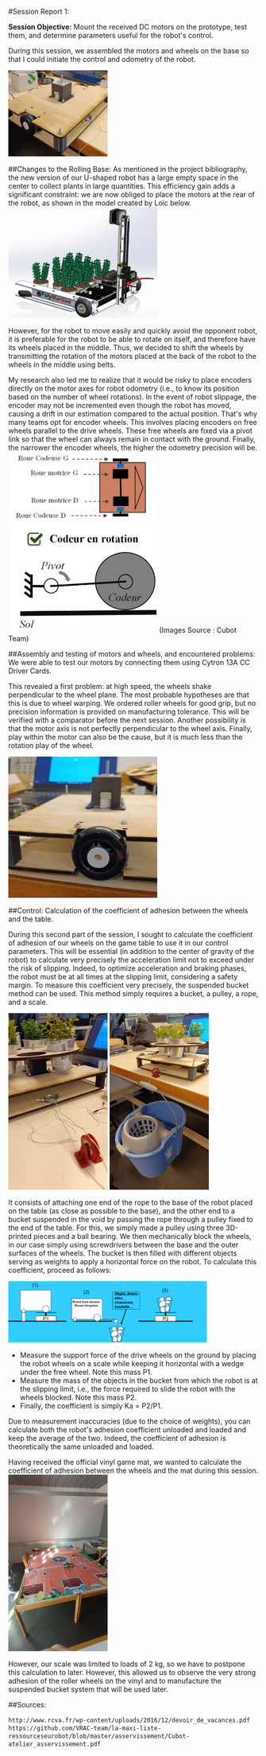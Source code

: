 #Session Report 1:

**Session Objective:** Mount the received DC motors on the prototype, test them, and determine parameters useful for the robot's control.

During this session, we assembled the motors and wheels on the base so that I could initiate the control and odometry of the robot.

<img src="Report's images\Session01\rolling_base.jpg" width="200">

##Changes to the Rolling Base:
As mentioned in the project bibliography, the new version of our U-shaped robot has a large empty space in the center to collect plants in large quantities. This efficiency gain adds a significant constraint: we are now obliged to place the motors at the rear of the robot, as shown in the model created by Loïc below.
<img src="Report's images\Session01\URobot_3DModelisation.png" width="300">

However, for the robot to move easily and quickly avoid the opponent robot, it is preferable for the robot to be able to rotate on itself, and therefore have its wheels placed in the middle. Thus, we decided to shift the wheels by transmitting the rotation of the motors placed at the back of the robot to the wheels in the middle using belts.

My research also led me to realize that it would be risky to place encoders directly on the motor axes for robot odometry (i.e., to know its position based on the number of wheel rotations). In the event of robot slippage, the encoder may not be incremented even though the robot has moved, causing a drift in our estimation compared to the actual position. That's why many teams opt for encoder wheels. This involves placing encoders on free wheels parallel to the drive wheels. These free wheels are fixed via a pivot link so that the wheel can always remain in contact with the ground. Finally, the narrower the encoder wheels, the higher the odometry precision will be.
<img src="Report's images\Session01\Codingwheels_drawing_fromCUBOT.png" width="300">
<img src="Report's images\Session01\Codingwheels_liaison_drawing_fromCUBOT.png" width="300">
(Images Source : Cubot Team)


##Assembly and testing of motors and wheels, and encountered problems:
We were able to test our motors by connecting them using Cytron 13A CC Driver Cards.

This revealed a first problem: at high speed, the wheels shake perpendicular to the wheel plane. The most probable hypotheses are that this is due to wheel warping. We ordered roller wheels for good grip, but no precision information is provided on manufacturing tolerance. This will be verified with a comparator before the next session. Another possibility is that the motor axis is not perfectly perpendicular to the wheel axis. Finally, play within the motor can also be the cause, but it is much less than the rotation play of the wheel.

<img src="Report's images\Session01\wheel_on_robot.jpg" width="300">

##Control: Calculation of the coefficient of adhesion between the wheels and the table.

During this second part of the session, I sought to calculate the coefficient of adhesion of our wheels on the game table to use it in our control parameters. This will be essential (in addition to the center of gravity of the robot) to calculate very precisely the acceleration limit not to exceed under the risk of slipping. Indeed, to optimize acceleration and braking phases, the robot must be at all times at the slipping limit, considering a safety margin.
To measure this coefficient very precisely, the suspended bucket method can be used. This method simply requires a bucket, a pulley, a rope, and a scale.

<img src="Report's images\Session01\pulley_with_rope.jpg" width="200">
<img src="Report's images\Session01\hanging_seal_method.jpg" width="200">

It consists of attaching one end of the rope to the base of the robot placed on the table (as close as possible to the base), and the other end to a bucket suspended in the void by passing the rope through a pulley fixed to the end of the table. For this, we simply made a pulley using three 3D-printed pieces and a ball bearing. We then mechanically block the wheels, in our case simply using screwdrivers between the base and the outer surfaces of the wheels. The bucket is then filled with different objects serving as weights to apply a horizontal force on the robot.
To calculate this coefficient, proceed as follows:

<img src="Report's images\Session01\hanging_seal_method_illustration_fromRCVA.png" width="400">

- Measure the support force of the drive wheels on the ground by placing the robot wheels on a scale while keeping it horizontal with a wedge under the free wheel. Note this mass P1.
- Measure the mass of the objects in the bucket from which the robot is at the slipping limit, i.e., the force required to slide the robot with the wheels blocked. Note this mass P2.
- Finally, the coefficient is simply Ka = P2/P1.

Due to measurement inaccuracies (due to the choice of weights), you can calculate both the robot's adhesion coefficient unloaded and loaded and keep the average of the two. Indeed, the coefficient of adhesion is theoretically the same unloaded and loaded.

Having received the official vinyl game mat, we wanted to calculate the coefficient of adhesion between the wheels and the mat during this session. 
<img src="Report's images\Session01\playfield_vinyl_carpet.jpg" width="200">

However, our scale was limited to loads of 2 kg, so we have to postpone this calculation to later. However, this allowed us to observe the very strong adhesion of the roller wheels on the vinyl and to manufacture the suspended bucket system that will be used later.

##Sources:

    http://www.rcva.fr/wp-content/uploads/2016/12/devoir_de_vacances.pdf
    https://github.com/VRAC-team/la-maxi-liste-ressourceseurobot/blob/master/asservissement/Cubot-atelier_asservissement.pdf